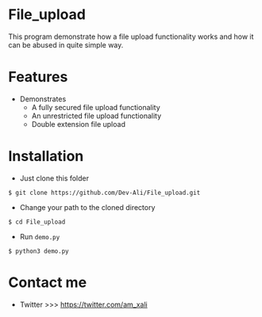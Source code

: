 # File_upload
This program demonstrate how a file upload functionality works and how it can be abused in quite simple way.

# Features

- Demonstrates 
  - A fully secured file upload functionality
  - An unrestricted file upload functionality
  - Double extension file upload

# Installation

- Just clone this folder
```
$ git clone https://github.com/Dev-Ali/File_upload.git
```
- Change your path to the cloned directory
```
$ cd File_upload
```
- Run `demo.py`
```
$ python3 demo.py
```
# Contact me

- Twitter >>> https://twitter.com/am_xali
